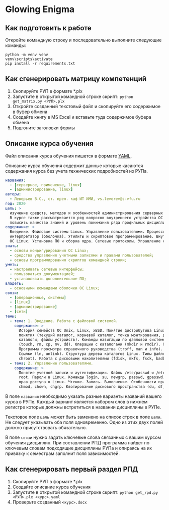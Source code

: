 # Glowing Enigma

## Как подготовить к работе

Откройте командную строку и последовательно выполните следующие команды:

```batch
python -m venv venv
venv\scripts\activate
pip install -r requirements.txt
```

## Как сгенерировать матрицу компетенций

1. Скопируйте РУП в формате *.plx
2. Запустите в открытой командной строке скрипт: `python get_matrix.py <РУП>.plx`
3. Откройте созданный текстовый файл и скопируйте его содержимое в буфер обмена
4. Создайте книгу в MS Excel и вставьте туда содержимое буфера обмена
5. Подгоните заголовки формы

## Описание курса обучения

Файл описания курса обучения пишется в формате [YAML](https://ru.wikipedia.org/wiki/YAML).

Описание курса обучения содержит данные которые касаются содержания курса без учета 
технических подробностей из РУПа.

```yaml
названия:
  - [серверное, применение, linux]
  - [администрирование, linux]
авторы:
  - Леверьев В.С., ст. преп. каф ИТ ИМИ, vs.leverev@s-vfu.ru
год: 2020
цель: >
  изучение средств, методов и особенностей администрирования серверных установок ОС Linux.
  В курсе также рассматривается ряд вопросов внутреннего устройства ОС Linux, позволяющих
  повысить качество знаний и уровень понимания ряда профильных дисциплин.
содержание: >
  Введение. Файловые системы Linux. Управление пользователями. Процессы. Командный
  интерпретатор (оболочка). Утилиты и скриптовое программирование. Внутреннее устройство
  ОС Linux. Установка ПО и сборка ядра. Сетевые протоколы. Управление сетью. Серверы.
знать:
  - основы конфигурирования ОС Linux;
  - средства управления учетными записями и правами пользователей;
  - основы программирования скриптов командной строки;
уметь:
  - настраивать сетевые интерфейсы;
  - пользоваться документацией;
  - устанавливать дополнительное ПО;
владеть:
  - основными командами оболочки ОС Linux;
связи:
  - [операционные, системы]
  - [linux]
  - [администрирование]
  - [сети]
темы:
  - тема: 1. Введение. Работа с файловой системой.
    содержание: >
      История семейств ОС Unix, Linux, xBSD. Понятие дистрибутива Linux. Обзор популярных дистрибутивов Linux. Основные
      понятия (текущий каталог, корневой каталог, точка монтирования, домашний каталог). Типы файлов (обычные файлы,
      каталоги, файлы устройств). Команды навигации по файловой системе (cd, pushd, popd, pwd). Операции с файлами
      (touch, rm, cp, mv, dd). Операции с каталогами (mkdir и rmdir). Просмотр файлов (cat, dog, head, tail, more, less).
      Программы просмотра справочного руководства (troff, man и info). Поиск файлов (find, locate, whatis, whereis).
      Ссылки (ln, unlink). Структура дерева каталогов Linux. Типы файловых систем и монтирование файловых систем (mount,
      chroot). Работа с дисковыми накопителями (fdisk, mkfs, fsck, badblocks).
  - тема: 2. Управление пользователями. 
    содержание: >
      Понятие учетной записи и аутентификации. Файлы /etc/passwd и /etc/group, /etc/shadow и /etc/gshadow. Учетная запись
      root. Пароли в Linux. Команды login, su, newgrp, passwd, gpasswd, chage, useradd, userdel, usermod. Распределение
      прав доступа в Linux. Чтение. Запись. Выполнение. Особенности прав у каталогов. Назначение прав доступа. Команды
      chmod, chown, chgrp. Квотирование дискового пространства (du, df, edquota, quota).
```

В поле `названия` необходимо указать разные варианты названий вашего курса в РУПе. 
Каждый вариант является набором слов в нижнем регистре которые должны встретиться в названии дисциплины в РУПе.

Текстовое поле `цель` может быть заменено на список строк в поле `цели`. Не следует
указывать оба поля одновременно. Одно из этих двух полей должно
присутствовать обязательно.

В поле `связи` нужно задать ключевые слова связанных с вашим курсом обучения дисциплин.
При составлении РПД программа найдет по ключевым словам подходящие дисциплины РУПа и опираясь
на их привязку к семестрам заполнит поля зависимостей.

## Как сгенерировать первый раздел РПД

1. Скопируйте РУП в формате *.plx
2. Создайте описание курса обучения
3. Запустите в открытой командной строке скрипт: `python get_rpd.py <РУП>.plx <курс>.yaml`
4. Проверьте созданный `<курс>.docx`
